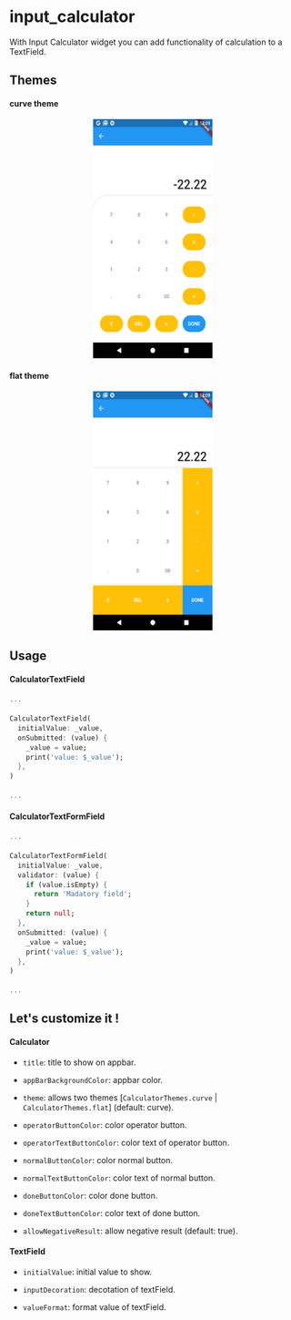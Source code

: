# input_calculator

With Input Calculator widget you can add functionality of calculation to a TextField.

## Themes


#### curve theme
<p align="center">
<img src="https://raw.githubusercontent.com/Gperez88/input_calculator/master/images/curve_theme.png" width="210" height="420" hspace="20"/>
</p>


#### flat theme
<p align="center">
<img src="https://raw.githubusercontent.com/Gperez88/input_calculator/master/images/flat_theme.png" width="210" height="420" hspace="20"/>
</p>


## Usage

#### CalculatorTextField

```dart
...

CalculatorTextField(
  initialValue: _value,
  onSubmitted: (value) {
    _value = value;
    print('value: $_value');
  },
)

...
```

#### CalculatorTextFormField

```dart
...

CalculatorTextFormField(
  initialValue: _value,
  validator: (value) {
    if (value.isEmpty) {
      return 'Madatory field';
    }
    return null;
  }, 
  onSubmitted: (value) {
    _value = value;
    print('value: $_value');
  },
)

...
```

## Let's customize it !

#### Calculator

- `title`: title to show on appbar.
  
- `appBarBackgroundColor`: appbar color.

- `theme`: allows two themes [`CalculatorThemes.curve` | `CalculatorThemes.flat`] (default: curve).
  
- `operatorButtonColor`: color operator button.
  
- `operatorTextButtonColor`: color text of operator button.

- `normalButtonColor`: color normal button.
  
- `normalTextButtonColor`: color text of normal button.

- `doneButtonColor`: color done button.
  
- `doneTextButtonColor`: color text of done button.
  
- `allowNegativeResult`: allow negative result (default: true).

#### TextField

- `initialValue`: initial value to show.

- `inputDecoration`: decotation of textField.
  
- `valueFormat`: format value of textField.

